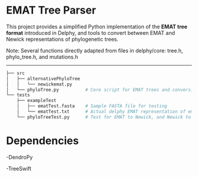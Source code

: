 # EMAT Tree Parser

This project provides a simplified Python implementation of the **EMAT tree format** introduced in Delphy, and tools to convert between EMAT and Newick representations of phylogenetic trees.

Note: Several functions directly adapted from files in delphy/core: tree.h, phylo_tree.h, and mutations.h

---
```bash
├── src
│   ├── alternativePhyloTree
│   │   └── newickemat.py
│   └── phyloTree.py          # Core script for EMAT trees and conversions
└── tests
    ├── exampleTest
    │   ├── ematTest.fasta    # Sample FASTA file for testing
    │   └── ematTest.txt      # Actual delphy EMAT representation of ematTest.fasta (from running gdb on Delphy)
    └── phyloTreeTest.py      # Test for EMAT to Newick, and Newick to EMAT conversion
```


# Dependencies

-DendroPy

-TreeSwift

